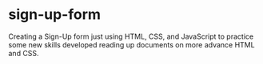 # sign-up-form
Creating a Sign-Up form just using HTML, CSS, and JavaScript to practice some new skills developed reading up documents on more advance HTML and CSS.
